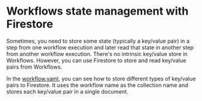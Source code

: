 # Workflows state management with Firestore

Sometimes, you need to store some state (typically a key/value pair) in a
step from one workflow execution and later read that state in another step from
another workflow execution. There's no intrinsic key/value store in Workflows.
However, you can use Firestore to store and read key/value pairs from Workflows.

In the [workflow.yaml](workflow.yaml), you can see how to store different types
of key/value pairs to Firestore. It uses the workflow name as the collection
name and stores each key/value pair in a single document.